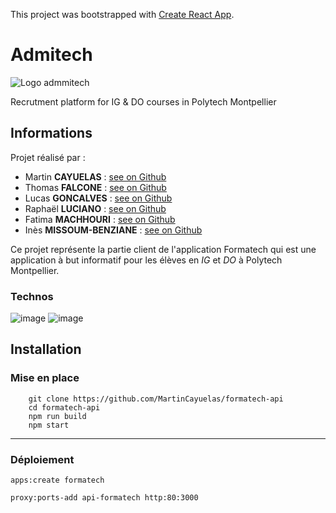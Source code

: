 This project was bootstrapped with [Create React App](https://github.com/facebook/create-react-app).

# Admitech

![Logo admmitech](https://user-images.githubusercontent.com/32480223/67026906-f68d5280-f108-11e9-8d42-b9a836db4a4b.png)

Recrutment platform for IG & DO courses in Polytech Montpellier

## Informations
Projet réalisé par :
 - Martin **CAYUELAS** : [see on Github](https://github.com/MartinCayuelas)
 - Thomas **FALCONE** : [see on Github](https://github.com/ThomasF34)
 - Lucas **GONCALVES** : [see on Github](https://github.com/igwall)
 - Raphaël **LUCIANO** : [see on Github](https://github.com/raphell)
 - Fatima **MACHHOURI**  : [see on Github](https://github.com/FatimaMachhouri)
 - Inès **MISSOUM-BENZIANE** : [see on Github](https://github.com/ines-missoum)

Ce projet représente la partie client de l'application Formatech qui est une application à but informatif pour les élèves en *IG* et *DO* à Polytech Montpellier.

### Technos 
![image](https://user-images.githubusercontent.com/23449337/69442283-95325200-0d4c-11ea-9533-1fb786e6d79a.png)
![image](https://user-images.githubusercontent.com/23449337/69442341-b2ffb700-0d4c-11ea-8c08-fab0f04504e9.png)


## Installation 
### Mise en place
```
    git clone https://github.com/MartinCayuelas/formatech-api
    cd formatech-api
    npm run build
    npm start

```
-------------
    
### Déploiement

  ```
apps:create formatech

proxy:ports-add api-formatech http:80:3000
```
